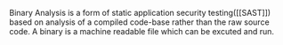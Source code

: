 Binary Analysis is a form of static application security testing([[SAST]]) based on analysis of a compiled code-base rather than the raw source code. A binary is a machine readable file which can be excuted and run.